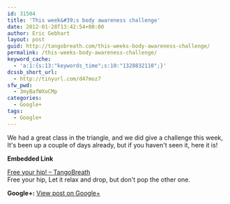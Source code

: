 ```yaml
---
id: 31504
title: 'This week&#39;s body awareness challenge'
date: 2012-01-28T13:42:54+00:00
author: Eric Gebhart
layout: post
guid: http://tangobreath.com/this-weeks-body-awareness-challenge/
permalink: /this-weeks-body-awareness-challenge/
keyword_cache:
  - 'a:1:{s:13:"keywords_time";s:10:"1328832110";}'
dcssb_short_url:
  - http://tinyurl.com/d47moz7
sfw_pwd:
  - 3myBafWXoCMp
categories:
  - Google+
tags:
  - Google+
---
```

We had a great class in the triangle, and we did give a challenge this week, It's been up a couple of days already, but if you haven't seen it, here it is!

<p style='clear:both;'>
  <p style='margin-bottom:5px;'>
    <strong>Embedded Link</strong>
  </p>
  
  <p>
    <a href='http://tangobreath.com/free-your-hip/'>Free your hip! &#8211; TangoBreath</a><br /> Free your hip, Let it relax and drop, but don't pop the other one.
  </p>
  
  <p style='clear:both;'>
    <strong>Google+:</strong> <a href='https://plus.google.com/113145648275577627533/posts/2Ba61jMRVHa' target='_new'>View post on Google+</a>
  </p>